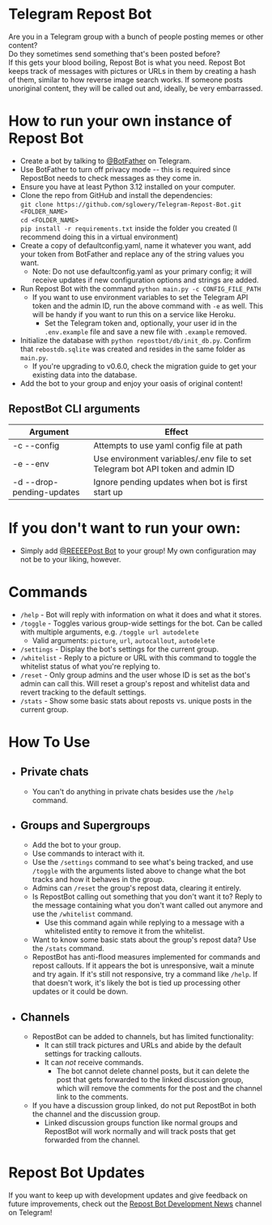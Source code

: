 # Telegram Repost Bot

Are you in a Telegram group with a bunch of people posting memes or other content?\
Do they sometimes send something that's been posted before?\
If this gets your blood boiling, Repost Bot is what you need. Repost Bot keeps track of messages with pictures or URLs in them by creating a hash of them, similar to how reverse image search works.
If someone posts unoriginal content, they will be called out and, ideally, be very embarrassed.

# How to run your own instance of Repost Bot

- Create a bot by talking to [@BotFather](https://telegram.me/botfather) on Telegram.
- Use BotFather to turn off privacy mode -- this is required since RepostBot needs to check messages as they come in.
- Ensure you have at least Python 3.12 installed on your computer.
- Clone the repo from GitHub and install the dependencies:\
  `git clone https://github.com/sglowery/Telegram-Repost-Bot.git <FOLDER_NAME>`\
  `cd <FOLDER_NAME>`\
  `pip install -r requirements.txt` inside the folder you created (I recommend doing this in a virtual environment)
- Create a copy of defaultconfig.yaml, name it whatever you want, add your token from BotFather and replace any of the string values you want.
  - Note: Do not use defaultconfig.yaml as your primary config; it will receive updates if new configuration options and strings are added.
- Run Repost Bot with the command `python main.py -c CONFIG_FILE_PATH`
  - If you want to use environment variables to set the Telegram API token and the admin ID, run the above command with `-e` as well. This will be handy if you want to run this on a service like Heroku.
    - Set the Telegram token and, optionally, your user id in the `.env.example` file and save a new file with `.example` removed.
- Initialize the database with `python repostbot/db/init_db.py`. Confirm that `rebostdb.sqlite` was created and resides in the same folder as `main.py`. 
  - If you're upgrading to v0.6.0, check the migration guide to get your existing data into the database.
- Add the bot to your group and enjoy your oasis of original content!

## RepostBot CLI arguments
| Argument                          | Effect                                                                         |
|-----------------------------------|--------------------------------------------------------------------------------|
| -c --config <path-to-config-file> | Attempts to use yaml config file at path                                       |
| -e --env                          | Use environment variables/.env file to set Telegram bot API token and admin ID |
| -d --drop-pending-updates         | Ignore pending updates when bot is first start up                              |

# If you don't want to run your own:

- Simply add [@REEEEPost Bot](https://telegram.me/reeeepost_bot) to your group! My own configuration may not be to your liking, however.

# Commands

- `/help` - Bot will reply with information on what it does and what it stores.
- `/toggle` - Toggles various group-wide settings for the bot. Can be called with multiple arguments, e.g. `/toggle url autodelete`
  - Valid arguments: `picture`, `url`, `autocallout`, `autodelete`
- `/settings` - Display the bot's settings for the current group.
- `/whitelist` - Reply to a picture or URL with this command to toggle the whitelist status of what you're replying to.
- `/reset` - Only group admins and the user whose ID is set as the bot's admin can call this. Will reset a group's repost and whitelist data and revert tracking to the default settings.
- `/stats` - Show some basic stats about reposts vs. unique posts in the current group.

# How To Use

- ## Private chats
  - You can't do anything in private chats besides use the `/help` command.

- ## Groups and Supergroups

  - Add the bot to your group.
  - Use commands to interact with it.
  - Use the `/settings` command to see what's being tracked, and use `/toggle` with the arguments listed above to change what the bot tracks and how it behaves in the group.
  - Admins can `/reset` the group's repost data, clearing it entirely.
  - Is RepostBot calling out something that you don't want it to? Reply to the message containing what you don't want called out anymore and use the `/whitelist` command.
    - Use this command again while replying to a message with a whitelisted entity to remove it from the whitelist.
  - Want to know some basic stats about the group's repost data? Use the `/stats` command.
  - RepostBot has anti-flood measures implemented for commands and repost callouts. If it appears the bot is unresponsive, wait a minute and try again. If it's still not responsive, try a command like `/help`. If that doesn't work, it's likely the bot is tied up processing other updates or it could be down.
  
- ## Channels

  - RepostBot can be added to channels, but has limited functionality:
    - It can still track pictures and URLs and abide by the default settings for tracking callouts.
    - It can _not_ receive commands.
      - The bot cannot delete channel posts, but it can delete the post that gets forwarded to the linked discussion group, which will remove the comments for the post and the channel link to the comments.
  - If you have a discussion group linked, do not put RepostBot in both the channel and the discussion group.
    - Linked discussion groups function like normal groups and RepostBot will work normally and will track posts that get forwarded from the channel.

# Repost Bot Updates

If you want to keep up with development updates and give feedback on future improvements, check out the [Repost Bot Development News](https://t.me/repost_bot_news) channel on Telegram!